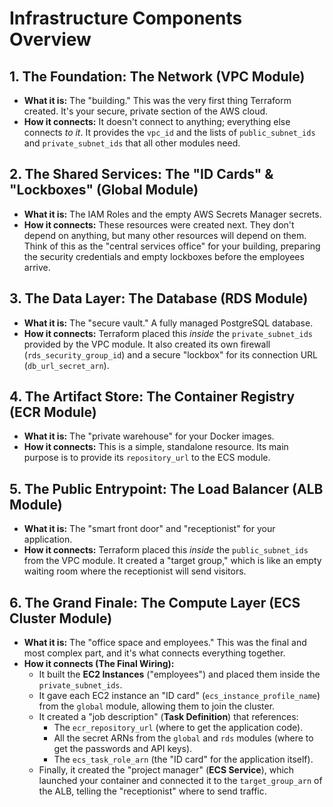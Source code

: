 # Infrastructure Components Overview

## 1. The Foundation: The Network (VPC Module)

* **What it is:** The "building." This was the very first thing Terraform created. It's your secure, private section of the AWS cloud.
* **How it connects:** It doesn't connect to anything; everything else connects *to it*. It provides the `vpc_id` and the lists of `public_subnet_ids` and `private_subnet_ids` that all other modules need.

## 2. The Shared Services: The "ID Cards" & "Lockboxes" (Global Module)

* **What it is:** The IAM Roles and the empty AWS Secrets Manager secrets.
* **How it connects:** These resources were created next. They don't depend on anything, but many other resources will depend on them. Think of this as the "central services office" for your building, preparing the security credentials and empty lockboxes before the employees arrive.

## 3. The Data Layer: The Database (RDS Module)

* **What it is:** The "secure vault." A fully managed PostgreSQL database.
* **How it connects:** Terraform placed this *inside* the `private_subnet_ids` provided by the VPC module. It also created its own firewall (`rds_security_group_id`) and a secure "lockbox" for its connection URL (`db_url_secret_arn`).

## 4. The Artifact Store: The Container Registry (ECR Module)

* **What it is:** The "private warehouse" for your Docker images.
* **How it connects:** This is a simple, standalone resource. Its main purpose is to provide its `repository_url` to the ECS module.

## 5. The Public Entrypoint: The Load Balancer (ALB Module)

* **What it is:** The "smart front door" and "receptionist" for your application.
* **How it connects:** Terraform placed this *inside* the `public_subnet_ids` from the VPC module. It created a "target group," which is like an empty waiting room where the receptionist will send visitors.

## 6. The Grand Finale: The Compute Layer (ECS Cluster Module)

* **What it is:** The "office space and employees." This was the final and most complex part, and it's what connects everything together.
* **How it connects (The Final Wiring):**
   * It built the **EC2 Instances** ("employees") and placed them inside the `private_subnet_ids`.
   * It gave each EC2 instance an "ID card" (`ecs_instance_profile_name`) from the `global` module, allowing them to join the cluster.
   * It created a "job description" (**Task Definition**) that references:
      * The `ecr_repository_url` (where to get the application code).
      * All the secret ARNs from the `global` and `rds` modules (where to get the passwords and API keys).
      * The `ecs_task_role_arn` (the "ID card" for the application itself).
   * Finally, it created the "project manager" (**ECS Service**), which launched your container and connected it to the `target_group_arn` of the ALB, telling the "receptionist" where to send traffic.